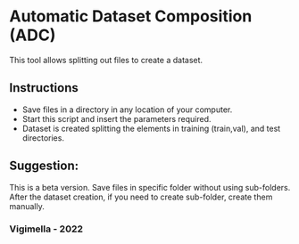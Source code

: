 # Automatic Dataset Composition (ADC)

This tool allows splitting out files to create a dataset. 

## Instructions

- Save files in a directory in any location of your computer.
- Start this script and insert the parameters required.
- Dataset is created splitting the elements in training (train,val), and test directories.

## Suggestion: 
This is a beta version. Save files in specific folder without using sub-folders. After the dataset creation, if you need 
to create sub-folder, create them manually.

### Vigimella - 2022